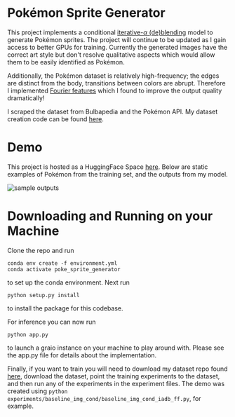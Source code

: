# Pokémon Sprite Generator

This project implements a conditional [iterative-$\alpha$ (de)blending](https://arxiv.org/pdf/2305.03486) model to generate Pokémon sprites. The project will continue to be updated as I gain access to better GPUs for training. Currently the generated images have the correct art style but don't resolve qualitative aspects which would allow them to be easily identified as Pokémon.

Additionally, the Pokémon dataset is relatively high-frequency; the edges are distinct from the body, transitions between colors are abrupt. Therefore I implemented [Fourier features](https://github.com/tancik/fourier-feature-networks) which I found to improve the output quality dramatically!

I scraped the dataset from Bulbapedia and the Pokémon API. My dataset creation code can be found [here](https://github.com/KyroChi/pokemon-sprite-dataset).

# Demo

This project is hosted as a HuggingFace Space [here](https://huggingface.co/spaces/krchickering/pokemon_generator). Below are static examples of Pokémon from the training set, and the outputs from my model.

![sample outputs](/resources/sample_output.png)

# Downloading and Running on your Machine
Clone the repo and run
```
conda env create -f environment.yml 
conda activate poke_sprite_generator
```
to set up the conda environment. Next run
```
python setup.py install
```
to install the package for this codebase.

For inference you can now run
```
python app.py
```
to launch a graio instance on your machine to play around with. Please see the app.py file for details about the implementation.

Finally, if you want to train you will need to download my dataset repo found [here](https://github.com/KyroChi), download the dataset, point the training experiments to the dataset, and then run any of the experiments in the experiment files. The demo was created using `python experiments/baseline_img_cond/baseline_img_cond_iadb_ff.py`, for example.
